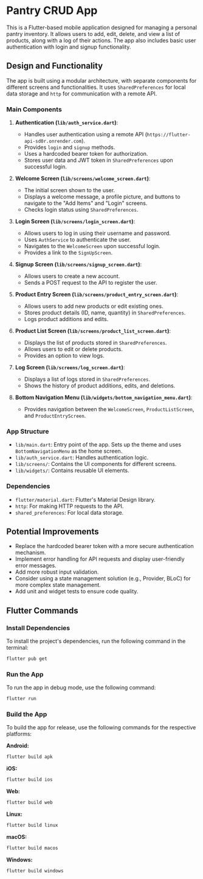 # Pantry CRUD App

This is a Flutter-based mobile application designed for managing a personal pantry inventory. It allows users to add, edit, delete, and view a list of products, along with a log of their actions. The app also includes basic user authentication with login and signup functionality.

## Design and Functionality

The app is built using a modular architecture, with separate components for different screens and functionalities. It uses `SharedPreferences` for local data storage and `http` for communication with a remote API.

### Main Components

1. **Authentication (`lib/auth_service.dart`)**:
    -   Handles user authentication using a remote API (`https://flutter-api-sd0r.onrender.com`).
    -   Provides `login` and `signup` methods.
    -   Uses a hardcoded bearer token for authorization.
    -   Stores user data and JWT token in `SharedPreferences` upon successful login.

2. **Welcome Screen (`lib/screens/welcome_screen.dart`)**:
    -   The initial screen shown to the user.
    -   Displays a welcome message, a profile picture, and buttons to navigate to the "Add Items" and "Login" screens.
    -   Checks login status using `SharedPreferences`.

3. **Login Screen (`lib/screens/login_screen.dart`)**:
    -   Allows users to log in using their username and password.
    -   Uses `AuthService` to authenticate the user.
    -   Navigates to the `WelcomeScreen` upon successful login.
    -   Provides a link to the `SignUpScreen`.

4. **Signup Screen (`lib/screens/signup_screen.dart`)**:
    -   Allows users to create a new account.
    -   Sends a POST request to the API to register the user.

5. **Product Entry Screen (`lib/screens/product_entry_screen.dart`)**:
    -   Allows users to add new products or edit existing ones.
    -   Stores product details (ID, name, quantity) in `SharedPreferences`.
    -   Logs product additions and edits.

6. **Product List Screen (`lib/screens/product_list_screen.dart`)**:
    -   Displays the list of products stored in `SharedPreferences`.
    -   Allows users to edit or delete products.
    -   Provides an option to view logs.

7. **Log Screen (`lib/screens/log_screen.dart`)**:
    -   Displays a list of logs stored in `SharedPreferences`.
    -   Shows the history of product additions, edits, and deletions.

8. **Bottom Navigation Menu (`lib/widgets/bottom_navigation_menu.dart`)**:
    -   Provides navigation between the `WelcomeScreen`, `ProductListScreen`, and `ProductEntryScreen`.

### App Structure

-   `lib/main.dart`: Entry point of the app. Sets up the theme and uses `BottomNavigationMenu` as the home screen.
-   `lib/auth_service.dart`: Handles authentication logic.
-   `lib/screens/`: Contains the UI components for different screens.
-   `lib/widgets/`: Contains reusable UI elements.

### Dependencies

-   `flutter/material.dart`: Flutter's Material Design library.
-   `http`: For making HTTP requests to the API.
-   `shared_preferences`: For local data storage.

## Potential Improvements

-   Replace the hardcoded bearer token with a more secure authentication mechanism.
-   Implement error handling for API requests and display user-friendly error messages.
-   Add more robust input validation.
-   Consider using a state management solution (e.g., Provider, BLoC) for more complex state management.
-   Add unit and widget tests to ensure code quality.

## Flutter Commands

### Install Dependencies

To install the project's dependencies, run the following command in the terminal:

```bash
flutter pub get
```

### Run the App

To run the app in debug mode, use the following command:

```bash
flutter run
```

### Build the App

To build the app for release, use the following commands for the respective platforms:

**Android:**

```bash
flutter build apk
```

**iOS:**

```bash
flutter build ios
```

**Web:**

```bash
flutter build web
```

**Linux:**

```bash
flutter build linux
```

**macOS:**

```bash
flutter build macos
```

**Windows:**

```bash
flutter build windows
